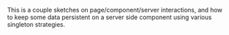 This is a couple sketches on page/component/server interactions, and how to keep
some data persistent on a server side component using various singleton strategies.

